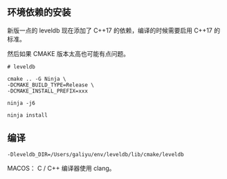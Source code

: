 ## 环境依赖的安装

新版一点的 leveldb 现在添加了 C++17 的依赖，编译的时候需要启用 C++17 的标准。

然后如果 CMAKE 版本太高也可能有点问题。

```
# leveldb 

cmake .. -G Ninja \
-DCMAKE_BUILD_TYPE=Release \
-DCMAKE_INSTALL_PREFIX=xxx

ninja -j6

ninja install
```

## 编译

```
-Dleveldb_DIR=/Users/galiyu/env/leveldb/lib/cmake/leveldb
```

MACOS：
C / C++ 编译器使用 clang。